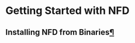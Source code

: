 # Getting Started with NFD
<h2>Installing NFD from Binaries<a class="headerlink" href="#installing-nfd-from-binaries" title="Permalink to this headline">¶</a></h2>
